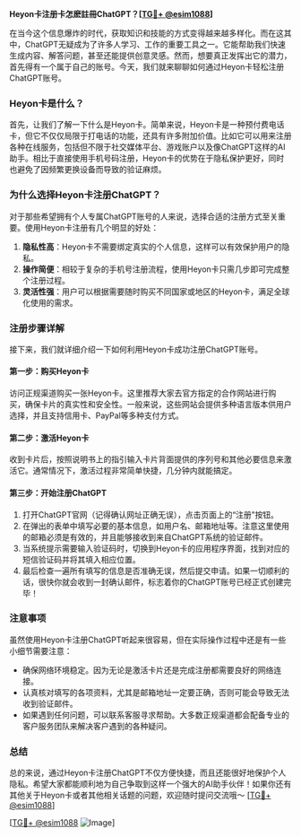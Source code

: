 **Heyon卡注册卡怎麽註冊ChatGPT？[[TG💪+ @esim1088](https://t.me/s/esim1088)]**

在当今这个信息爆炸的时代，获取知识和技能的方式变得越来越多样化。而在这其中，ChatGPT无疑成为了许多人学习、工作的重要工具之一。它能帮助我们快速生成内容、解答问题，甚至还能提供创意灵感。然而，想要真正发挥出它的潜力，首先得有一个属于自己的账号。今天，我们就来聊聊如何通过Heyon卡轻松注册ChatGPT账号。

### Heyon卡是什么？

首先，让我们了解一下什么是Heyon卡。简单来说，Heyon卡是一种预付费电话卡，但它不仅仅局限于打电话的功能，还具有许多附加价值。比如它可以用来注册各种在线服务，包括但不限于社交媒体平台、游戏账户以及像ChatGPT这样的AI助手。相比于直接使用手机号码注册，Heyon卡的优势在于隐私保护更好，同时也避免了因频繁更换设备而导致的验证麻烦。

### 为什么选择Heyon卡注册ChatGPT？

对于那些希望拥有个人专属ChatGPT账号的人来说，选择合适的注册方式至关重要。使用Heyon卡注册有几个明显的好处：

1. **隐私性高**：Heyon卡不需要绑定真实的个人信息，这样可以有效保护用户的隐私。
2. **操作简便**：相较于复杂的手机号注册流程，使用Heyon卡只需几步即可完成整个注册过程。
3. **灵活性强**：用户可以根据需要随时购买不同国家或地区的Heyon卡，满足全球化使用的需求。

### 注册步骤详解

接下来，我们就详细介绍一下如何利用Heyon卡成功注册ChatGPT账号。

#### 第一步：购买Heyon卡
访问正规渠道购买一张Heyon卡。这里推荐大家去官方指定的合作网站进行购买，确保卡片的真实性和安全性。一般来说，这些网站会提供多种语言版本供用户选择，并且支持信用卡、PayPal等多种支付方式。

#### 第二步：激活Heyon卡
收到卡片后，按照说明书上的指引输入卡片背面提供的序列号和其他必要信息来激活它。通常情况下，激活过程非常简单快捷，几分钟内就能搞定。

#### 第三步：开始注册ChatGPT
1. 打开ChatGPT官网（记得确认网址正确无误），点击页面上的“注册”按钮。
2. 在弹出的表单中填写必要的基本信息，如用户名、邮箱地址等。注意这里使用的邮箱必须是有效的，并且能够接收到来自ChatGPT系统的验证邮件。
3. 当系统提示需要输入验证码时，切换到Heyon卡的应用程序界面，找到对应的短信验证码并将其填入相应位置。
4. 最后检查一遍所有填写的信息是否准确无误，然后提交申请。如果一切顺利的话，很快你就会收到一封确认邮件，标志着你的ChatGPT账号已经正式创建完毕！

### 注意事项

虽然使用Heyon卡注册ChatGPT听起来很容易，但在实际操作过程中还是有一些小细节需要注意：

- 确保网络环境稳定。因为无论是激活卡片还是完成注册都需要良好的网络连接。
- 认真核对填写的各项资料，尤其是邮箱地址一定要正确，否则可能会导致无法收到验证邮件。
- 如果遇到任何问题，可以联系客服寻求帮助。大多数正规渠道都会配备专业的客户服务团队来解决客户遇到的各种疑问。

### 总结

总的来说，通过Heyon卡注册ChatGPT不仅方便快捷，而且还能很好地保护个人隐私。希望大家都能顺利地为自己争取到这样一个强大的AI助手伙伴！如果你还有其他关于Heyon卡或者其他相关话题的问题，欢迎随时提问交流哦～ [[TG💪+ @esim1088](https://t.me/s/esim1088)]

[[TG💪+ @esim1088](https://t.me/s/esim1088) ![Image](https://i.postimg.cc/4NQfJmqS/Snipaste-2025-05-13-00-14-12.png)]
